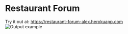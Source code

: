 # Restaurant Forum
Try it out at: https://restaurant-forum-alex.herokuapp.com
![Output example](https://github.com/alexlo97/restaurant-forum/blob/master/Screen%20Shot%202020-09-17%20at%2011.53.25%20PM.png)
